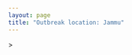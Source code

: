 ```yaml
---
layout: page
title: "Outbreak location: Jammu"
---
```

<div id="mapid">
<script src="https://buda-magenta.github.io/hazard_map/load_map.js"></script>
><script>
var marker_outbreak = L.marker([32.718561, 74.858092],{"autoPan": true}).addTo(map); marker_outbreak.bindTooltip("Jammu").openTooltip();

var circle_1 = L.circle([28.651718, 77.221939], {"pane": "markerPane", "color": "red", "fill": true, "fillOpacity": 0.2, "fillRule": "evenodd", "lineCap": "round", "lineJoin": "round", "opacity": 1.0, "radius": 428993, "stroke": true, "weight": 2}).addTo(map);
circle_1.bindTooltip("Delhi<br>rank: 1<br>hazard index: 0.107248")

var circle_2 = L.circle([31.292011, 75.568058], {"pane": "markerPane", "color": "red", "fill": true, "fillOpacity": 0.2, "fillRule": "evenodd", "lineCap": "round", "lineJoin": "round", "opacity": 1.0, "radius": 139105, "stroke": true, "weight": 2}).addTo(map);
circle_2.bindTooltip("Jalandhar<br>rank: 2<br>hazard index: 0.034776")

var circle_3 = L.circle([34.074744, 74.820444], {"pane": "markerPane", "color": "red", "fill": true, "fillOpacity": 0.2, "fillRule": "evenodd", "lineCap": "round", "lineJoin": "round", "opacity": 1.0, "radius": 137178, "stroke": true, "weight": 2}).addTo(map);
circle_3.bindTooltip("Srinagar<br>rank: 3<br>hazard index: 0.034295")

var circle_4 = L.circle([30.909016, 75.851601], {"pane": "markerPane", "color": "red", "fill": true, "fillOpacity": 0.2, "fillRule": "evenodd", "lineCap": "round", "lineJoin": "round", "opacity": 1.0, "radius": 121994, "stroke": true, "weight": 2}).addTo(map);
circle_4.bindTooltip("Ludhiana<br>rank: 4<br>hazard index: 0.030499")

var circle_5 = L.circle([31.634308, 74.873679], {"pane": "markerPane", "color": "red", "fill": true, "fillOpacity": 0.2, "fillRule": "evenodd", "lineCap": "round", "lineJoin": "round", "opacity": 1.0, "radius": 102245, "stroke": true, "weight": 2}).addTo(map);
circle_5.bindTooltip("Amritsar<br>rank: 5<br>hazard index: 0.025561")

var circle_6 = L.circle([32.301710, 75.658642], {"pane": "markerPane", "color": "red", "fill": true, "fillOpacity": 0.2, "fillRule": "evenodd", "lineCap": "round", "lineJoin": "round", "opacity": 1.0, "radius": 60883, "stroke": true, "weight": 2}).addTo(map);
circle_6.bindTooltip("Pathankot<br>rank: 6<br>hazard index: 0.015221")

var circle_7 = L.circle([23.021624, 72.579707], {"pane": "markerPane", "color": "red", "fill": true, "fillOpacity": 0.2, "fillRule": "evenodd", "lineCap": "round", "lineJoin": "round", "opacity": 1.0, "radius": 43327, "stroke": true, "weight": 2}).addTo(map);
circle_7.bindTooltip("Ahmedabad<br>rank: 7<br>hazard index: 0.010832")

var circle_8 = L.circle([26.838100, 80.934600], {"pane": "markerPane", "color": "red", "fill": true, "fillOpacity": 0.2, "fillRule": "evenodd", "lineCap": "round", "lineJoin": "round", "opacity": 1.0, "radius": 38784, "stroke": true, "weight": 2}).addTo(map);
circle_8.bindTooltip("Lucknow<br>rank: 8<br>hazard index: 0.009696")

var circle_9 = L.circle([25.531031, 78.652689], {"pane": "markerPane", "color": "red", "fill": true, "fillOpacity": 0.2, "fillRule": "evenodd", "lineCap": "round", "lineJoin": "round", "opacity": 1.0, "radius": 30135, "stroke": true, "weight": 2}).addTo(map);
circle_9.bindTooltip("Jhansi<br>rank: 9<br>hazard index: 0.007534")

var circle_10 = L.circle([29.988077, 77.508130], {"pane": "markerPane", "color": "red", "fill": true, "fillOpacity": 0.2, "fillRule": "evenodd", "lineCap": "round", "lineJoin": "round", "opacity": 1.0, "radius": 26404, "stroke": true, "weight": 2}).addTo(map);
circle_10.bindTooltip("Saharanpur<br>rank: 10<br>hazard index: 0.006601")

var circle_11 = L.circle([19.075990, 72.877393], {"pane": "markerPane", "color": "red", "fill": true, "fillOpacity": 0.2, "fillRule": "evenodd", "lineCap": "round", "lineJoin": "round", "opacity": 1.0, "radius": 21597, "stroke": true, "weight": 2}).addTo(map);
circle_11.bindTooltip("Mumbai<br>rank: 11<br>hazard index: 0.005399")

var circle_12 = L.circle([26.296772, 73.035143], {"pane": "markerPane", "color": "red", "fill": true, "fillOpacity": 0.2, "fillRule": "evenodd", "lineCap": "round", "lineJoin": "round", "opacity": 1.0, "radius": 18314, "stroke": true, "weight": 2}).addTo(map);
circle_12.bindTooltip("Jodhpur<br>rank: 12<br>hazard index: 0.004579")

var circle_13 = L.circle([22.541418, 88.357691], {"pane": "markerPane", "color": "red", "fill": true, "fillOpacity": 0.2, "fillRule": "evenodd", "lineCap": "round", "lineJoin": "round", "opacity": 1.0, "radius": 17874, "stroke": true, "weight": 2}).addTo(map);
circle_13.bindTooltip("Kolkata<br>rank: 13<br>hazard index: 0.004469")

var circle_14 = L.circle([26.460914, 80.321759], {"pane": "markerPane", "color": "red", "fill": true, "fillOpacity": 0.2, "fillRule": "evenodd", "lineCap": "round", "lineJoin": "round", "opacity": 1.0, "radius": 15709, "stroke": true, "weight": 2}).addTo(map);
circle_14.bindTooltip("Kanpur<br>rank: 14<br>hazard index: 0.003927")

var circle_15 = L.circle([28.863842, 78.805778], {"pane": "markerPane", "color": "red", "fill": true, "fillOpacity": 0.2, "fillRule": "evenodd", "lineCap": "round", "lineJoin": "round", "opacity": 1.0, "radius": 14430, "stroke": true, "weight": 2}).addTo(map);
circle_15.bindTooltip("Moradabad<br>rank: 15<br>hazard index: 0.003608")

var circle_16 = L.circle([31.608574, 75.846442], {"pane": "markerPane", "color": "red", "fill": true, "fillOpacity": 0.2, "fillRule": "evenodd", "lineCap": "round", "lineJoin": "round", "opacity": 1.0, "radius": 13659, "stroke": true, "weight": 2}).addTo(map);
circle_16.bindTooltip("Hoshiarpur<br>rank: 16<br>hazard index: 0.003415")

var circle_17 = L.circle([28.015929, 73.317137], {"pane": "markerPane", "color": "red", "fill": true, "fillOpacity": 0.2, "fillRule": "evenodd", "lineCap": "round", "lineJoin": "round", "opacity": 1.0, "radius": 10790, "stroke": true, "weight": 2}).addTo(map);
circle_17.bindTooltip("Bikaner<br>rank: 17<br>hazard index: 0.002698")

var circle_18 = L.circle([25.335649, 83.007629], {"pane": "markerPane", "color": "red", "fill": true, "fillOpacity": 0.2, "fillRule": "evenodd", "lineCap": "round", "lineJoin": "round", "opacity": 1.0, "radius": 10691, "stroke": true, "weight": 2}).addTo(map);
circle_18.bindTooltip("Varanasi<br>rank: 18<br>hazard index: 0.002673")

var circle_19 = L.circle([26.915458, 75.818982], {"pane": "markerPane", "color": "red", "fill": true, "fillOpacity": 0.2, "fillRule": "evenodd", "lineCap": "round", "lineJoin": "round", "opacity": 1.0, "radius": 10264, "stroke": true, "weight": 2}).addTo(map);
circle_19.bindTooltip("Jaipur<br>rank: 19<br>hazard index: 0.002566")

var circle_20 = L.circle([28.457876, 79.405571], {"pane": "markerPane", "color": "red", "fill": true, "fillOpacity": 0.2, "fillRule": "evenodd", "lineCap": "round", "lineJoin": "round", "opacity": 1.0, "radius": 9144, "stroke": true, "weight": 2}).addTo(map);
circle_20.bindTooltip("Bareilly<br>rank: 20<br>hazard index: 0.002286")

var circle_21 = L.circle([31.819302, 75.199994], {"pane": "markerPane", "color": "red", "fill": true, "fillOpacity": 0.2, "fillRule": "evenodd", "lineCap": "round", "lineJoin": "round", "opacity": 1.0, "radius": 8676, "stroke": true, "weight": 2}).addTo(map);
circle_21.bindTooltip("Batala<br>rank: 21<br>hazard index: 0.002169")

var circle_22 = L.circle([30.179115, 75.047102], {"pane": "markerPane", "color": "red", "fill": true, "fillOpacity": 0.2, "fillRule": "evenodd", "lineCap": "round", "lineJoin": "round", "opacity": 1.0, "radius": 8585, "stroke": true, "weight": 2}).addTo(map);
circle_22.bindTooltip("Bathinda<br>rank: 22<br>hazard index: 0.002146")

var circle_23 = L.circle([27.175255, 78.009816], {"pane": "markerPane", "color": "red", "fill": true, "fillOpacity": 0.2, "fillRule": "evenodd", "lineCap": "round", "lineJoin": "round", "opacity": 1.0, "radius": 7564, "stroke": true, "weight": 2}).addTo(map);
circle_23.bindTooltip("Agra<br>rank: 23<br>hazard index: 0.001891")

var circle_24 = L.circle([23.258486, 77.401989], {"pane": "markerPane", "color": "red", "fill": true, "fillOpacity": 0.2, "fillRule": "evenodd", "lineCap": "round", "lineJoin": "round", "opacity": 1.0, "radius": 7406, "stroke": true, "weight": 2}).addTo(map);
circle_24.bindTooltip("Bhopal<br>rank: 24<br>hazard index: 0.001852")

var circle_25 = L.circle([29.000653, 77.768229], {"pane": "markerPane", "color": "red", "fill": true, "fillOpacity": 0.2, "fillRule": "evenodd", "lineCap": "round", "lineJoin": "round", "opacity": 1.0, "radius": 6907, "stroke": true, "weight": 2}).addTo(map);
circle_25.bindTooltip("Meerut<br>rank: 25<br>hazard index: 0.001727")

var circle_26 = L.circle([28.402979, 77.310384], {"pane": "markerPane", "color": "red", "fill": true, "fillOpacity": 0.2, "fillRule": "evenodd", "lineCap": "round", "lineJoin": "round", "opacity": 1.0, "radius": 6685, "stroke": true, "weight": 2}).addTo(map);
circle_26.bindTooltip("Faridabad<br>rank: 26<br>hazard index: 0.001671")

var circle_27 = L.circle([30.384367, 76.770421], {"pane": "markerPane", "color": "red", "fill": true, "fillOpacity": 0.2, "fillRule": "evenodd", "lineCap": "round", "lineJoin": "round", "opacity": 1.0, "radius": 6217, "stroke": true, "weight": 2}).addTo(map);
circle_27.bindTooltip("Ambala<br>rank: 27<br>hazard index: 0.001554")

var circle_28 = L.circle([28.428262, 77.002700], {"pane": "markerPane", "color": "red", "fill": true, "fillOpacity": 0.2, "fillRule": "evenodd", "lineCap": "round", "lineJoin": "round", "opacity": 1.0, "radius": 6064, "stroke": true, "weight": 2}).addTo(map);
circle_28.bindTooltip("Gurgaon<br>rank: 28<br>hazard index: 0.001516")

var circle_29 = L.circle([31.385241, 75.305523], {"pane": "markerPane", "color": "red", "fill": true, "fillOpacity": 0.2, "fillRule": "evenodd", "lineCap": "round", "lineJoin": "round", "opacity": 1.0, "radius": 5324, "stroke": true, "weight": 2}).addTo(map);
circle_29.bindTooltip("Kapurthala<br>rank: 29<br>hazard index: 0.001331")

var circle_30 = L.circle([26.203725, 78.157363], {"pane": "markerPane", "color": "red", "fill": true, "fillOpacity": 0.2, "fillRule": "evenodd", "lineCap": "round", "lineJoin": "round", "opacity": 1.0, "radius": 5061, "stroke": true, "weight": 2}).addTo(map);
circle_30.bindTooltip("Gwalior<br>rank: 30<br>hazard index: 0.001265")

var circle_31 = L.circle([18.521428, 73.854454], {"pane": "markerPane", "color": "red", "fill": true, "fillOpacity": 0.2, "fillRule": "evenodd", "lineCap": "round", "lineJoin": "round", "opacity": 1.0, "radius": 5041, "stroke": true, "weight": 2}).addTo(map);
circle_31.bindTooltip("Pune<br>rank: 31<br>hazard index: 0.001260")

var circle_32 = L.circle([25.438130, 81.833800], {"pane": "markerPane", "color": "red", "fill": true, "fillOpacity": 0.2, "fillRule": "evenodd", "lineCap": "round", "lineJoin": "round", "opacity": 1.0, "radius": 5018, "stroke": true, "weight": 2}).addTo(map);
circle_32.bindTooltip("Allahabad<br>rank: 32<br>hazard index: 0.001255")

var circle_33 = L.circle([30.733442, 76.779714], {"pane": "markerPane", "color": "red", "fill": true, "fillOpacity": 0.2, "fillRule": "evenodd", "lineCap": "round", "lineJoin": "round", "opacity": 1.0, "radius": 4513, "stroke": true, "weight": 2}).addTo(map);
circle_33.bindTooltip("Chandigarh<br>rank: 33<br>hazard index: 0.001128")

var circle_34 = L.circle([28.901090, 76.580193], {"pane": "markerPane", "color": "red", "fill": true, "fillOpacity": 0.2, "fillRule": "evenodd", "lineCap": "round", "lineJoin": "round", "opacity": 1.0, "radius": 4414, "stroke": true, "weight": 2}).addTo(map);
circle_34.bindTooltip("Rohtak<br>rank: 34<br>hazard index: 0.001104")

var circle_35 = L.circle([29.391275, 76.977167], {"pane": "markerPane", "color": "red", "fill": true, "fillOpacity": 0.2, "fillRule": "evenodd", "lineCap": "round", "lineJoin": "round", "opacity": 1.0, "radius": 4313, "stroke": true, "weight": 2}).addTo(map);
circle_35.bindTooltip("Panipat<br>rank: 35<br>hazard index: 0.001078")

var circle_36 = L.circle([27.876990, 78.137290], {"pane": "markerPane", "color": "red", "fill": true, "fillOpacity": 0.2, "fillRule": "evenodd", "lineCap": "round", "lineJoin": "round", "opacity": 1.0, "radius": 3920, "stroke": true, "weight": 2}).addTo(map);
circle_36.bindTooltip("Aligarh<br>rank: 36<br>hazard index: 0.000980")

var circle_37 = L.circle([12.979120, 77.591300], {"pane": "markerPane", "color": "red", "fill": true, "fillOpacity": 0.2, "fillRule": "evenodd", "lineCap": "round", "lineJoin": "round", "opacity": 1.0, "radius": 3875, "stroke": true, "weight": 2}).addTo(map);
circle_37.bindTooltip("Bangalore<br>rank: 37<br>hazard index: 0.000969")

var circle_38 = L.circle([21.170200, 72.831100], {"pane": "markerPane", "color": "red", "fill": true, "fillOpacity": 0.2, "fillRule": "evenodd", "lineCap": "round", "lineJoin": "round", "opacity": 1.0, "radius": 3659, "stroke": true, "weight": 2}).addTo(map);
circle_38.bindTooltip("Surat<br>rank: 38<br>hazard index: 0.000915")

var circle_39 = L.circle([29.938447, 78.145298], {"pane": "markerPane", "color": "red", "fill": true, "fillOpacity": 0.2, "fillRule": "evenodd", "lineCap": "round", "lineJoin": "round", "opacity": 1.0, "radius": 3614, "stroke": true, "weight": 2}).addTo(map);
circle_39.bindTooltip("Haridwar<br>rank: 39<br>hazard index: 0.000904")

var circle_40 = L.circle([22.720362, 75.868200], {"pane": "markerPane", "color": "red", "fill": true, "fillOpacity": 0.2, "fillRule": "evenodd", "lineCap": "round", "lineJoin": "round", "opacity": 1.0, "radius": 3558, "stroke": true, "weight": 2}).addTo(map);
circle_40.bindTooltip("Indore<br>rank: 40<br>hazard index: 0.000890")

var circle_41 = L.circle([25.609324, 85.123525], {"pane": "markerPane", "color": "red", "fill": true, "fillOpacity": 0.2, "fillRule": "evenodd", "lineCap": "round", "lineJoin": "round", "opacity": 1.0, "radius": 3552, "stroke": true, "weight": 2}).addTo(map);
circle_41.bindTooltip("Patna<br>rank: 41<br>hazard index: 0.000888")

var circle_42 = L.circle([23.795281, 86.430964], {"pane": "markerPane", "color": "red", "fill": true, "fillOpacity": 0.2, "fillRule": "evenodd", "lineCap": "round", "lineJoin": "round", "opacity": 1.0, "radius": 3551, "stroke": true, "weight": 2}).addTo(map);
circle_42.bindTooltip("Dhanbad<br>rank: 42<br>hazard index: 0.000888")

var circle_43 = L.circle([27.912633, 79.746563], {"pane": "markerPane", "color": "red", "fill": true, "fillOpacity": 0.2, "fillRule": "evenodd", "lineCap": "round", "lineJoin": "round", "opacity": 1.0, "radius": 3424, "stroke": true, "weight": 2}).addTo(map);
circle_43.bindTooltip("Shahjahanpur<br>rank: 43<br>hazard index: 0.000856")

var circle_44 = L.circle([30.211200, 77.286390], {"pane": "markerPane", "color": "red", "fill": true, "fillOpacity": 0.2, "fillRule": "evenodd", "lineCap": "round", "lineJoin": "round", "opacity": 1.0, "radius": 3263, "stroke": true, "weight": 2}).addTo(map);
circle_44.bindTooltip("Yamunanagar<br>rank: 44<br>hazard index: 0.000816")

var circle_45 = L.circle([30.885100, 74.660141], {"pane": "markerPane", "color": "red", "fill": true, "fillOpacity": 0.2, "fillRule": "evenodd", "lineCap": "round", "lineJoin": "round", "opacity": 1.0, "radius": 3186, "stroke": true, "weight": 2}).addTo(map);
circle_45.bindTooltip("Firozpur<br>rank: 45<br>hazard index: 0.000797")

var circle_46 = L.circle([30.783987, 75.160574], {"pane": "markerPane", "color": "red", "fill": true, "fillOpacity": 0.2, "fillRule": "evenodd", "lineCap": "round", "lineJoin": "round", "opacity": 1.0, "radius": 3144, "stroke": true, "weight": 2}).addTo(map);
circle_46.bindTooltip("Moga<br>rank: 46<br>hazard index: 0.000786")

var circle_47 = L.circle([29.680327, 76.989625], {"pane": "markerPane", "color": "red", "fill": true, "fillOpacity": 0.2, "fillRule": "evenodd", "lineCap": "round", "lineJoin": "round", "opacity": 1.0, "radius": 2989, "stroke": true, "weight": 2}).addTo(map);
circle_47.bindTooltip("Karnal<br>rank: 47<br>hazard index: 0.000747")

var circle_48 = L.circle([21.149813, 79.082056], {"pane": "markerPane", "color": "red", "fill": true, "fillOpacity": 0.2, "fillRule": "evenodd", "lineCap": "round", "lineJoin": "round", "opacity": 1.0, "radius": 2958, "stroke": true, "weight": 2}).addTo(map);
circle_48.bindTooltip("Nagpur<br>rank: 48<br>hazard index: 0.000740")

var circle_49 = L.circle([17.388786, 78.461065], {"pane": "markerPane", "color": "red", "fill": true, "fillOpacity": 0.2, "fillRule": "evenodd", "lineCap": "round", "lineJoin": "round", "opacity": 1.0, "radius": 2874, "stroke": true, "weight": 2}).addTo(map);
circle_49.bindTooltip("Hyderabad<br>rank: 49<br>hazard index: 0.000719")

var circle_50 = L.circle([26.671329, 83.364583], {"pane": "markerPane", "color": "red", "fill": true, "fillOpacity": 0.2, "fillRule": "evenodd", "lineCap": "round", "lineJoin": "round", "opacity": 1.0, "radius": 2788, "stroke": true, "weight": 2}).addTo(map);
circle_50.bindTooltip("Gorakhpur<br>rank: 50<br>hazard index: 0.000697")

var circle_51 = L.circle([13.083694, 80.270186], {"pane": "markerPane", "color": "red", "fill": true, "fillOpacity": 0.2, "fillRule": "evenodd", "lineCap": "round", "lineJoin": "round", "opacity": 1.0, "radius": 2718, "stroke": true, "weight": 2}).addTo(map);
circle_51.bindTooltip("Chennai<br>rank: 51<br>hazard index: 0.000680")

var circle_52 = L.circle([25.196826, 76.000893], {"pane": "markerPane", "color": "red", "fill": true, "fillOpacity": 0.2, "fillRule": "evenodd", "lineCap": "round", "lineJoin": "round", "opacity": 1.0, "radius": 2670, "stroke": true, "weight": 2}).addTo(map);
circle_52.bindTooltip("Kota<br>rank: 52<br>hazard index: 0.000668")

var circle_53 = L.circle([29.367200, 74.298364], {"pane": "markerPane", "color": "red", "fill": true, "fillOpacity": 0.2, "fillRule": "evenodd", "lineCap": "round", "lineJoin": "round", "opacity": 1.0, "radius": 2637, "stroke": true, "weight": 2}).addTo(map);
circle_53.bindTooltip("Hanumangarh<br>rank: 53<br>hazard index: 0.000659")

var circle_54 = L.circle([29.003314, 77.016732], {"pane": "markerPane", "color": "red", "fill": true, "fillOpacity": 0.2, "fillRule": "evenodd", "lineCap": "round", "lineJoin": "round", "opacity": 1.0, "radius": 2464, "stroke": true, "weight": 2}).addTo(map);
circle_54.bindTooltip("Sonipat<br>rank: 54<br>hazard index: 0.000616")

var circle_55 = L.circle([28.733400, 77.298600], {"pane": "markerPane", "color": "red", "fill": true, "fillOpacity": 0.2, "fillRule": "evenodd", "lineCap": "round", "lineJoin": "round", "opacity": 1.0, "radius": 2449, "stroke": true, "weight": 2}).addTo(map);
circle_55.bindTooltip("Loni<br>rank: 55<br>hazard index: 0.000612")

var circle_56 = L.circle([29.869350, 77.890212], {"pane": "markerPane", "color": "red", "fill": true, "fillOpacity": 0.2, "fillRule": "evenodd", "lineCap": "round", "lineJoin": "round", "opacity": 1.0, "radius": 2276, "stroke": true, "weight": 2}).addTo(map);
circle_56.bindTooltip("Roorkee<br>rank: 56<br>hazard index: 0.000569")

var circle_57 = L.circle([27.633333, 77.583333], {"pane": "markerPane", "color": "red", "fill": true, "fillOpacity": 0.2, "fillRule": "evenodd", "lineCap": "round", "lineJoin": "round", "opacity": 1.0, "radius": 2240, "stroke": true, "weight": 2}).addTo(map);
circle_57.bindTooltip("Mathura<br>rank: 57<br>hazard index: 0.000560")

var circle_58 = L.circle([23.687130, 86.974659], {"pane": "markerPane", "color": "red", "fill": true, "fillOpacity": 0.2, "fillRule": "evenodd", "lineCap": "round", "lineJoin": "round", "opacity": 1.0, "radius": 2229, "stroke": true, "weight": 2}).addTo(map);
circle_58.bindTooltip("Asansol<br>rank: 58<br>hazard index: 0.000557")

var circle_59 = L.circle([29.448006, 77.740685], {"pane": "markerPane", "color": "red", "fill": true, "fillOpacity": 0.2, "fillRule": "evenodd", "lineCap": "round", "lineJoin": "round", "opacity": 1.0, "radius": 2070, "stroke": true, "weight": 2}).addTo(map);
circle_59.bindTooltip("Muzaffarnagar<br>rank: 59<br>hazard index: 0.000518")

var circle_60 = L.circle([28.660965, 76.834676], {"pane": "markerPane", "color": "red", "fill": true, "fillOpacity": 0.2, "fillRule": "evenodd", "lineCap": "round", "lineJoin": "round", "opacity": 1.0, "radius": 1945, "stroke": true, "weight": 2}).addTo(map);
circle_60.bindTooltip("Bahadurgarh<br>rank: 60<br>hazard index: 0.000486")

var circle_61 = L.circle([22.297314, 73.194257], {"pane": "markerPane", "color": "red", "fill": true, "fillOpacity": 0.2, "fillRule": "evenodd", "lineCap": "round", "lineJoin": "round", "opacity": 1.0, "radius": 1724, "stroke": true, "weight": 2}).addTo(map);
circle_61.bindTooltip("Vadodara<br>rank: 61<br>hazard index: 0.000431")

var circle_62 = L.circle([27.060786, 74.176675], {"pane": "markerPane", "color": "red", "fill": true, "fillOpacity": 0.2, "fillRule": "evenodd", "lineCap": "round", "lineJoin": "round", "opacity": 1.0, "radius": 1676, "stroke": true, "weight": 2}).addTo(map);
circle_62.bindTooltip("Nagaur<br>rank: 62<br>hazard index: 0.000419")

var circle_63 = L.circle([22.305199, 70.802834], {"pane": "markerPane", "color": "red", "fill": true, "fillOpacity": 0.2, "fillRule": "evenodd", "lineCap": "round", "lineJoin": "round", "opacity": 1.0, "radius": 1662, "stroke": true, "weight": 2}).addTo(map);
circle_63.bindTooltip("Rajkot<br>rank: 63<br>hazard index: 0.000416")

var circle_64 = L.circle([28.753900, 77.399900], {"pane": "markerPane", "color": "red", "fill": true, "fillOpacity": 0.2, "fillRule": "evenodd", "lineCap": "round", "lineJoin": "round", "opacity": 1.0, "radius": 1647, "stroke": true, "weight": 2}).addTo(map);
circle_64.bindTooltip("Khora<br>rank: 64<br>hazard index: 0.000412")

var circle_65 = L.circle([23.535048, 87.338043], {"pane": "markerPane", "color": "red", "fill": true, "fillOpacity": 0.2, "fillRule": "evenodd", "lineCap": "round", "lineJoin": "round", "opacity": 1.0, "radius": 1543, "stroke": true, "weight": 2}).addTo(map);
circle_65.bindTooltip("Durgapur<br>rank: 65<br>hazard index: 0.000386")

var circle_66 = L.circle([25.795593, 82.488341], {"pane": "markerPane", "color": "red", "fill": true, "fillOpacity": 0.2, "fillRule": "evenodd", "lineCap": "round", "lineJoin": "round", "opacity": 1.0, "radius": 1451, "stroke": true, "weight": 2}).addTo(map);
circle_66.bindTooltip("Jaunpur<br>rank: 66<br>hazard index: 0.000363")

var circle_67 = L.circle([24.796436, 85.007956], {"pane": "markerPane", "color": "red", "fill": true, "fillOpacity": 0.2, "fillRule": "evenodd", "lineCap": "round", "lineJoin": "round", "opacity": 1.0, "radius": 1416, "stroke": true, "weight": 2}).addTo(map);
circle_67.bindTooltip("Gaya<br>rank: 67<br>hazard index: 0.000354")

var circle_68 = L.circle([29.301826, 76.338471], {"pane": "markerPane", "color": "red", "fill": true, "fillOpacity": 0.2, "fillRule": "evenodd", "lineCap": "round", "lineJoin": "round", "opacity": 1.0, "radius": 1398, "stroke": true, "weight": 2}).addTo(map);
circle_68.bindTooltip("Jind<br>rank: 68<br>hazard index: 0.000350")

var circle_69 = L.circle([15.398403, 73.812918], {"pane": "markerPane", "color": "red", "fill": true, "fillOpacity": 0.2, "fillRule": "evenodd", "lineCap": "round", "lineJoin": "round", "opacity": 1.0, "radius": 1376, "stroke": true, "weight": 2}).addTo(map);
circle_69.bindTooltip("Vasco Da Gama<br>rank: 69<br>hazard index: 0.000344")

var circle_70 = L.circle([22.801519, 86.202958], {"pane": "markerPane", "color": "red", "fill": true, "fillOpacity": 0.2, "fillRule": "evenodd", "lineCap": "round", "lineJoin": "round", "opacity": 1.0, "radius": 1364, "stroke": true, "weight": 2}).addTo(map);
circle_70.bindTooltip("Jamshedpur<br>rank: 70<br>hazard index: 0.000341")

var circle_71 = L.circle([26.180598, 91.753943], {"pane": "markerPane", "color": "red", "fill": true, "fillOpacity": 0.2, "fillRule": "evenodd", "lineCap": "round", "lineJoin": "round", "opacity": 1.0, "radius": 1351, "stroke": true, "weight": 2}).addTo(map);
circle_71.bindTooltip("Guwahati<br>rank: 71<br>hazard index: 0.000338")

var circle_72 = L.circle([30.533129, 75.880760], {"pane": "markerPane", "color": "red", "fill": true, "fillOpacity": 0.2, "fillRule": "evenodd", "lineCap": "round", "lineJoin": "round", "opacity": 1.0, "radius": 1349, "stroke": true, "weight": 2}).addTo(map);
circle_72.bindTooltip("Malerkotla<br>rank: 72<br>hazard index: 0.000337")

var circle_73 = L.circle([25.565691, 80.063489], {"pane": "markerPane", "color": "red", "fill": true, "fillOpacity": 0.2, "fillRule": "evenodd", "lineCap": "round", "lineJoin": "round", "opacity": 1.0, "radius": 1329, "stroke": true, "weight": 2}).addTo(map);
circle_73.bindTooltip("Khanna<br>rank: 73<br>hazard index: 0.000332")

var circle_74 = L.circle([25.604091, 73.415609], {"pane": "markerPane", "color": "red", "fill": true, "fillOpacity": 0.2, "fillRule": "evenodd", "lineCap": "round", "lineJoin": "round", "opacity": 1.0, "radius": 1327, "stroke": true, "weight": 2}).addTo(map);
circle_74.bindTooltip("Pali<br>rank: 74<br>hazard index: 0.000332")

var circle_75 = L.circle([23.666667, 72.500000], {"pane": "markerPane", "color": "red", "fill": true, "fillOpacity": 0.2, "fillRule": "evenodd", "lineCap": "round", "lineJoin": "round", "opacity": 1.0, "radius": 1311, "stroke": true, "weight": 2}).addTo(map);
circle_75.bindTooltip("Mahesana<br>rank: 75<br>hazard index: 0.000328")

var circle_76 = L.circle([27.177366, 78.389912], {"pane": "markerPane", "color": "red", "fill": true, "fillOpacity": 0.2, "fillRule": "evenodd", "lineCap": "round", "lineJoin": "round", "opacity": 1.0, "radius": 1308, "stroke": true, "weight": 2}).addTo(map);
circle_76.bindTooltip("Firozabad<br>rank: 76<br>hazard index: 0.000327")

var circle_77 = L.circle([28.740613, 77.835426], {"pane": "markerPane", "color": "red", "fill": true, "fillOpacity": 0.2, "fillRule": "evenodd", "lineCap": "round", "lineJoin": "round", "opacity": 1.0, "radius": 1260, "stroke": true, "weight": 2}).addTo(map);
circle_77.bindTooltip("Hapur<br>rank: 77<br>hazard index: 0.000315")

var circle_78 = L.circle([26.469100, 74.639000], {"pane": "markerPane", "color": "red", "fill": true, "fillOpacity": 0.2, "fillRule": "evenodd", "lineCap": "round", "lineJoin": "round", "opacity": 1.0, "radius": 1249, "stroke": true, "weight": 2}).addTo(map);
circle_78.bindTooltip("Ajmer<br>rank: 78<br>hazard index: 0.000312")

var circle_79 = L.circle([30.129326, 77.245483], {"pane": "markerPane", "color": "red", "fill": true, "fillOpacity": 0.2, "fillRule": "evenodd", "lineCap": "round", "lineJoin": "round", "opacity": 1.0, "radius": 1229, "stroke": true, "weight": 2}).addTo(map);
circle_79.bindTooltip("Jagadhri<br>rank: 79<br>hazard index: 0.000307")

var circle_80 = L.circle([28.570784, 77.327107], {"pane": "markerPane", "color": "red", "fill": true, "fillOpacity": 0.2, "fillRule": "evenodd", "lineCap": "round", "lineJoin": "round", "opacity": 1.0, "radius": 1221, "stroke": true, "weight": 2}).addTo(map);
circle_80.bindTooltip("Noida<br>rank: 80<br>hazard index: 0.000305")

var circle_81 = L.circle([28.794068, 79.185930], {"pane": "markerPane", "color": "red", "fill": true, "fillOpacity": 0.2, "fillRule": "evenodd", "lineCap": "round", "lineJoin": "round", "opacity": 1.0, "radius": 1217, "stroke": true, "weight": 2}).addTo(map);
circle_81.bindTooltip("Rampur<br>rank: 81<br>hazard index: 0.000304")

var circle_82 = L.circle([29.168807, 75.746110], {"pane": "markerPane", "color": "red", "fill": true, "fillOpacity": 0.2, "fillRule": "evenodd", "lineCap": "round", "lineJoin": "round", "opacity": 1.0, "radius": 1208, "stroke": true, "weight": 2}).addTo(map);
circle_82.bindTooltip("Hisar<br>rank: 82<br>hazard index: 0.000302")

var circle_83 = L.circle([19.194329, 72.970178], {"pane": "markerPane", "color": "red", "fill": true, "fillOpacity": 0.2, "fillRule": "evenodd", "lineCap": "round", "lineJoin": "round", "opacity": 1.0, "radius": 1207, "stroke": true, "weight": 2}).addTo(map);
circle_83.bindTooltip("Thane<br>rank: 83<br>hazard index: 0.000302")

var circle_84 = L.circle([26.718324, 79.090254], {"pane": "markerPane", "color": "red", "fill": true, "fillOpacity": 0.2, "fillRule": "evenodd", "lineCap": "round", "lineJoin": "round", "opacity": 1.0, "radius": 1153, "stroke": true, "weight": 2}).addTo(map);
circle_84.bindTooltip("Etawah<br>rank: 84<br>hazard index: 0.000288")

var circle_85 = L.circle([26.716413, 88.430992], {"pane": "markerPane", "color": "red", "fill": true, "fillOpacity": 0.2, "fillRule": "evenodd", "lineCap": "round", "lineJoin": "round", "opacity": 1.0, "radius": 1140, "stroke": true, "weight": 2}).addTo(map);
circle_85.bindTooltip("Siliguri<br>rank: 85<br>hazard index: 0.000285")

var circle_86 = L.circle([20.266777, 85.843559], {"pane": "markerPane", "color": "red", "fill": true, "fillOpacity": 0.2, "fillRule": "evenodd", "lineCap": "round", "lineJoin": "round", "opacity": 1.0, "radius": 1092, "stroke": true, "weight": 2}).addTo(map);
circle_86.bindTooltip("Bhubaneswar<br>rank: 86<br>hazard index: 0.000273")

var circle_87 = L.circle([26.250000, 81.250000], {"pane": "markerPane", "color": "red", "fill": true, "fillOpacity": 0.2, "fillRule": "evenodd", "lineCap": "round", "lineJoin": "round", "opacity": 1.0, "radius": 1082, "stroke": true, "weight": 2}).addTo(map);
circle_87.bindTooltip("Rae Bareli<br>rank: 87<br>hazard index: 0.000271")

var circle_88 = L.circle([30.325565, 78.043681], {"pane": "markerPane", "color": "red", "fill": true, "fillOpacity": 0.2, "fillRule": "evenodd", "lineCap": "round", "lineJoin": "round", "opacity": 1.0, "radius": 1082, "stroke": true, "weight": 2}).addTo(map);
circle_88.bindTooltip("Dehradun<br>rank: 88<br>hazard index: 0.000271")

var circle_89 = L.circle([16.508759, 80.618510], {"pane": "markerPane", "color": "red", "fill": true, "fillOpacity": 0.2, "fillRule": "evenodd", "lineCap": "round", "lineJoin": "round", "opacity": 1.0, "radius": 1028, "stroke": true, "weight": 2}).addTo(map);
circle_89.bindTooltip("Vijayawada<br>rank: 89<br>hazard index: 0.000257")

var circle_90 = L.circle([23.370035, 85.325013], {"pane": "markerPane", "color": "red", "fill": true, "fillOpacity": 0.2, "fillRule": "evenodd", "lineCap": "round", "lineJoin": "round", "opacity": 1.0, "radius": 993, "stroke": true, "weight": 2}).addTo(map);
circle_90.bindTooltip("Ranchi<br>rank: 90<br>hazard index: 0.000248")

var circle_91 = L.circle([29.211757, 78.961731], {"pane": "markerPane", "color": "red", "fill": true, "fillOpacity": 0.2, "fillRule": "evenodd", "lineCap": "round", "lineJoin": "round", "opacity": 1.0, "radius": 954, "stroke": true, "weight": 2}).addTo(map);
circle_91.bindTooltip("Kashipur<br>rank: 91<br>hazard index: 0.000239")

var circle_92 = L.circle([30.209087, 76.339872], {"pane": "markerPane", "color": "red", "fill": true, "fillOpacity": 0.2, "fillRule": "evenodd", "lineCap": "round", "lineJoin": "round", "opacity": 1.0, "radius": 929, "stroke": true, "weight": 2}).addTo(map);
circle_92.bindTooltip("Patiala<br>rank: 92<br>hazard index: 0.000232")

var circle_93 = L.circle([23.174597, 75.785142], {"pane": "markerPane", "color": "red", "fill": true, "fillOpacity": 0.2, "fillRule": "evenodd", "lineCap": "round", "lineJoin": "round", "opacity": 1.0, "radius": 927, "stroke": true, "weight": 2}).addTo(map);
circle_93.bindTooltip("Ujjain<br>rank: 93<br>hazard index: 0.000232")

var circle_94 = L.circle([24.170979, 72.436638], {"pane": "markerPane", "color": "red", "fill": true, "fillOpacity": 0.2, "fillRule": "evenodd", "lineCap": "round", "lineJoin": "round", "opacity": 1.0, "radius": 905, "stroke": true, "weight": 2}).addTo(map);
circle_94.bindTooltip("Palanpur<br>rank: 94<br>hazard index: 0.000226")

var circle_95 = L.circle([26.698885, 88.320030], {"pane": "markerPane", "color": "red", "fill": true, "fillOpacity": 0.2, "fillRule": "evenodd", "lineCap": "round", "lineJoin": "round", "opacity": 1.0, "radius": 876, "stroke": true, "weight": 2}).addTo(map);
circle_95.bindTooltip("Bagdogra<br>rank: 95<br>hazard index: 0.000219")

var circle_96 = L.circle([25.843539, 80.918004], {"pane": "markerPane", "color": "red", "fill": true, "fillOpacity": 0.2, "fillRule": "evenodd", "lineCap": "round", "lineJoin": "round", "opacity": 1.0, "radius": 870, "stroke": true, "weight": 2}).addTo(map);
circle_96.bindTooltip("Fatehpur<br>rank: 96<br>hazard index: 0.000218")

var circle_97 = L.circle([23.250000, 87.750000], {"pane": "markerPane", "color": "red", "fill": true, "fillOpacity": 0.2, "fillRule": "evenodd", "lineCap": "round", "lineJoin": "round", "opacity": 1.0, "radius": 856, "stroke": true, "weight": 2}).addTo(map);
circle_97.bindTooltip("Barddhaman<br>rank: 97<br>hazard index: 0.000214")

var circle_98 = L.circle([23.730215, 86.839671], {"pane": "markerPane", "color": "red", "fill": true, "fillOpacity": 0.2, "fillRule": "evenodd", "lineCap": "round", "lineJoin": "round", "opacity": 1.0, "radius": 854, "stroke": true, "weight": 2}).addTo(map);
circle_98.bindTooltip("Kulti<br>rank: 98<br>hazard index: 0.000214")

var circle_99 = L.circle([28.195647, 76.616518], {"pane": "markerPane", "color": "red", "fill": true, "fillOpacity": 0.2, "fillRule": "evenodd", "lineCap": "round", "lineJoin": "round", "opacity": 1.0, "radius": 825, "stroke": true, "weight": 2}).addTo(map);
circle_99.bindTooltip("Rewari<br>rank: 99<br>hazard index: 0.000206")

var circle_100 = L.circle([28.793170, 76.139128], {"pane": "markerPane", "color": "red", "fill": true, "fillOpacity": 0.2, "fillRule": "evenodd", "lineCap": "round", "lineJoin": "round", "opacity": 1.0, "radius": 815, "stroke": true, "weight": 2}).addTo(map);
circle_100.bindTooltip("Bhiwani<br>rank: 100<br>hazard index: 0.000204")
</script>
</div>
